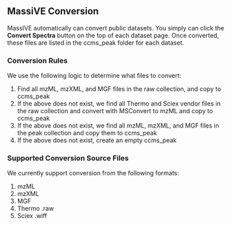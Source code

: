 ## MassiVE Conversion

MassIVE automatically can convert public datasets. You simply can click the **Convert Spectra** button on the top of each dataset page. Once converted, these files are listed in the ccms_peak folder for each dataset. 

### Conversion Rules

We use the following logic to determine what files to convert:

1. Find all mzML, mzXML, and MGF files in the raw collection, and copy to ccms_peak
2. If the above does not exist, we find all Thermo and Sciex vendor files in the raw collection and convert with MSConvert to mzML and copy to ccms_peak
3. If the above does not exist, we find all mzML, mzXML, and MGF files in the peak collection and copy them to ccms_peak
4. If the above does not exist, create an empty ccms_peak

### Supported Conversion Source Files

We currently support conversion from the following formats:

1. mzML
2. mzXML
3. MGF
4. Thermo .raw
5. Sciex .wiff

